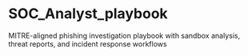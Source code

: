 # SOC_Analyst_playbook
MITRE-aligned phishing investigation playbook with sandbox analysis, threat reports, and incident response workflows
